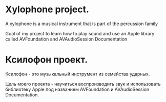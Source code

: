 # Xylophone project.
A xylophone is a musical instrument that is part of the percussion family

Goal of my project to learn how to play sound and use an Apple library called AVFoundation and AVAudioSession Documentation

# Ксилофон проект.
Ксилофон - это музыкальный инструмент из семейства ударных.

Цель моего проекта - научиться воспроизводить звук и использовать библиотеку Apple под названием AVFoundation и AVAudioSession Documentation.
